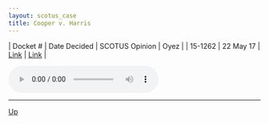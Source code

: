 ```yaml
---
layout: scotus_case
title: Cooper v. Harris
---
```


| Docket # | Date Decided | SCOTUS Opinion | Oyez |
| 15-1262 | 22 May 17 | [Link](https://www.supremecourt.gov/opinions/boundvolumes/581BV.pdf#page=349) | [Link](https://www.oyez.org/cases/2016/15-1262) |

<audio controls>
   <source src='./resources/15-1262.mp3' type='audio/mpeg'>
</audio>

<object data='./resources/15-1262.pdf' type='application/pdf'></object>

---

[Up](./README.md)
